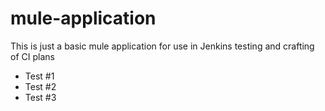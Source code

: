 mule-application
================

This is just a basic mule application for use in Jenkins testing and crafting of CI plans


- Test #1
- Test #2
- Test #3
